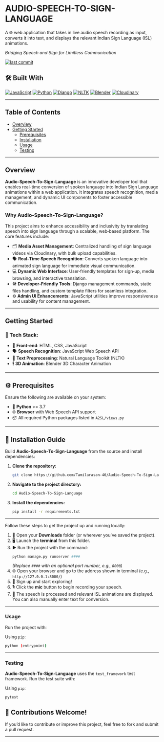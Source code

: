 # AUDIO-SPEECH-TO-SIGN-LANGUAGE 

A 🌐 web application that takes in live audio speech recording as input, converts it into text, and displays the relevant Indian Sign Language (ISL) animations.

*Bridging Speech and Sign for Limitless Communication*

[![last commit](https://img.shields.io/github/last-commit/Tamilarasan-46/Audio-Speech-To-Sign-Language)]()

## 🛠️ Built With
[![JavaScript](https://img.shields.io/badge/JavaScript-yellow)]() [![Python](https://img.shields.io/badge/Python-blue)]() [![Django](https://img.shields.io/badge/Django-green)]() [![NLTK](https://img.shields.io/badge/NLTK-lightgrey)]() [![Blender](https://img.shields.io/badge/Blender-orange)]() [![Cloudinary](https://img.shields.io/badge/Cloudinary-blue)]()

---

## Table of Contents
- [Overview](#overview)  
- [Getting Started](#getting-started)  
  - [Prerequisites](#prerequisites)  
  - [Installation](#installation)   
  - [Usage](#usage)  
  - [Testing](#testing)

---

## Overview

**Audio-Speech-To-Sign-Language** is an innovative developer tool that enables real-time conversion of spoken language into Indian Sign Language animations within a web application. It integrates speech recognition, media management, and dynamic UI components to foster accessible communication.

### Why Audio‑Speech‑To‑Sign‑Language?

This project aims to enhance accessibility and inclusivity by translating speech into sign language through a scalable, web‑based platform. The core features include:

- 🗂️ **Media Asset Management**: Centralized handling of sign language videos via Cloudinary, with bulk upload capabilities.  
- 🗣️ **Real‑Time Speech Recognition**: Converts spoken language into animated sign language for immediate visual communication.  
- 💻 **Dynamic Web Interface**: User‑friendly templates for sign‑up, media browsing, and interactive translation.  
- 🛠️ **Developer‑Friendly Tools**: Django management commands, static files handling, and custom template filters for seamless integration.  
- ⚙️ **Admin UI Enhancements**: JavaScript utilities improve responsiveness and usability for content management.

---

## Getting Started

### 🔧 Tech Stack:
- 🎨 **Front-end**: HTML, CSS, JavaScript  
- 🗣️ **Speech Recognition**: JavaScript Web Speech API  
- 🧠 **Text Preprocessing**: Natural Language Toolkit (NLTK)  
- 🕴️ **3D Animation**: Blender 3D Character Animation  

---

## ⚙️ Prerequisites

Ensure the following are available on your system:

- 🐍 **Python** >= 3.7  
- 🌐 **Browser** with Web Speech API support  
- 📦 All required Python packages listed in `A2SL/views.py`

---

## 🚀 Installation Guide

Build **Audio‑Speech‑To‑Sign‑Language** from the source and install dependencies:

1. **Clone the repository:**
   ```bash
   git clone https://github.com/Tamilarasan-46/Audio-Speech-To-Sign-Language
   ```

2. **Navigate to the project directory:**
   ```bash
   cd Audio-Speech-To-Sign-Language
   ```

3. **Install the dependencies:**
   ```bash
   pip install -r requirements.txt
   ```

---
Follow these steps to get the project up and running locally:

1. 📁 Open your **Downloads** folder (or wherever you've saved the project).  
2. 🖥️ Launch the **terminal** from this folder.  
3. ▶️ Run the project with the command:  
   ```bash
   python manage.py runserver ####
   ```  
   *(Replace `####` with an optional port number, e.g., `8000`)*  
4. 🌐 Open your browser and go to the address shown in terminal (e.g., `http://127.0.0.1:8000/`)  
5. 🔐 Sign up and start exploring!  
6. 🎙️ Click the **mic** button to begin recording your speech.  
7. 💬 The speech is processed and relevant ISL animations are displayed. You can also manually enter text for conversion.

---
### Usage

Run the project with:

Using `pip`:
```bash
python (entrypoint)
```

---

### Testing

**Audio‑Speech‑To‑Sign‑Language** uses the `test_framework` test framework. Run the test suite with:

Using `pip`:
```bash
pytest
```

## 📣 Contributions Welcome!

If you’d like to contribute or improve this project, feel free to fork and submit a pull request.

---

